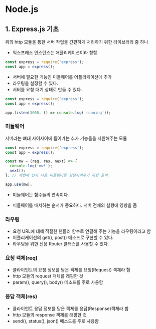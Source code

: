 # Node.js

## 1. Express.js 기초

위의 http 모듈을 통한 서버 작업을 간편하게 처리하기 위한 라이브러리 중 하나

- 익스프레스 인스턴스는 애플리케이션이라 칭함

```javascript
const express = require('express');
const app = express();
```

- 서버에 필요한 기능인 미들웨어를 어플리케이션에 추가
- 라우팅을 설정할 수 있다.
- 서버를 요청 대기 상태로 만들 수 있다.

```javascript
const express = require('express');
const app = express();

app.listen(3000, () => console.log('running'));
```

### 미들웨어

서버라는 뼈대 사이사이에 들어가는 추가 기능들을 지원해주는 모듈

```javascript
const express = require('express');
const app = express();

const mw = (req, res, next) => {
  console.log('mw!');
  next();
}; // 세번째 인자 다음 미들웨어를 실행시켜주기 위한 콜백

app.use(mw);
```

- 미들웨어는 함수들의 연속이다.


- 미들웨어를 배치하는 순서가 중요하다. 서버 전체의 실행에 영향을 줌

### 라우팅

- 요청 URL에 대해 적절한 핸들러 함수로 연결해 주는 기능을 라우팅이라고 함
- 어플리케이션의 get(), post() 메소드로 구현할 수 있다.
- 라우팅을 위한 전용 Router 클래스를 사용할 수 있다.

### 요청 객체(req)

- 클라이언트의 요청 정보를 담은 객체를 요청(Request) 객체라 함
- http 모듈의 request 객체를 래핑한 것
- param(), query(), body() 메소드를 주로 사용함

### 응답 객체(res)

- 클라이언트 응답 정보를 담은 객체를 응답(Response)객체라 함
- http 모듈의 response 객체를 래핑한 것
- send(), status(), json() 메소드를 주로 사용함